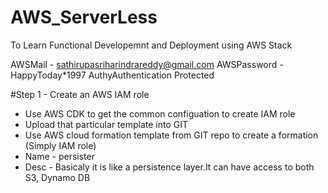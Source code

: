 # AWS_ServerLess
To Learn  Functional Developemnt and Deployment using AWS Stack

AWSMail - sathirupasriharindrareddy@gmail.com
AWSPassword - HappyToday*1997
AuthyAuthentication Protected

#Step 1 - Create an AWS IAM role
  - Use AWS CDK to get the common configuation to create IAM role
  - Upload that particular template into GIT
  - Use AWS cloud formation template from GIT repo to create a formation (Simply IAM role)
  - Name - persister
  - Desc - Basicaly it is like a persistence layer.It can have access to both S3, Dynamo DB 
